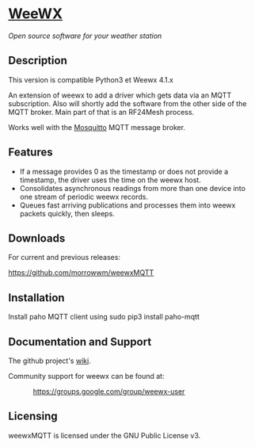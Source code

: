 <h1>
  <a href='http://www.weewx.com'>WeeWX</a>
</h1>
<p><i>Open source software for your weather station</i></p>

<h2>Description</h2>
<p>This version is compatible Python3 et Weewx 4.1.x</p>
<p>An extension of weewx to add a driver which gets data via an MQTT subscription. Also will shortly add the software from the other side of the MQTT broker. Main part of that is an RF24Mesh process.
</p>

<p>Works well with the <a href='https://mosquitto.org/'>Mosquitto</a> MQTT message broker.</p>
<h2>Features</h2>
<ul>
  <li>If a message provides 0 as the timestamp or does not provide a timestamp, the driver uses the time on the weewx host.</li>
  <li>Consolidates asynchronous readings from more than one device into one stream of periodic weewx records.</li>
  <li>Queues fast arriving publications and processes them into weewx packets quickly, then sleeps.</li>
</ul>

<h2>Downloads</h2>

<p>
For current and previous releases:
</p>
<p>
<a href='https://github.com/morrowwm/weewxMQTT'>https://github.com/morrowwm/weewxMQTT</a>
</p>

<h2>Installation</h2>
<p>
Install paho MQTT client using
    sudo pip3 install paho-mqtt
</p>
<h2>Documentation and Support</h2>

<p>
The github project's <a href='https://github.com/morrowwm/weewxMQTT/wiki'>wiki</a>.

<p>
  Community support for weewx can be found at:
<p style='padding-left: 50px;'>
  <a href="https://groups.google.com/group/weewx-user">https://groups.google.com/group/weewx-user</a>
</p>

<h2>Licensing</h2>

<p>weewxMQTT is licensed under the GNU Public License v3.</p>
